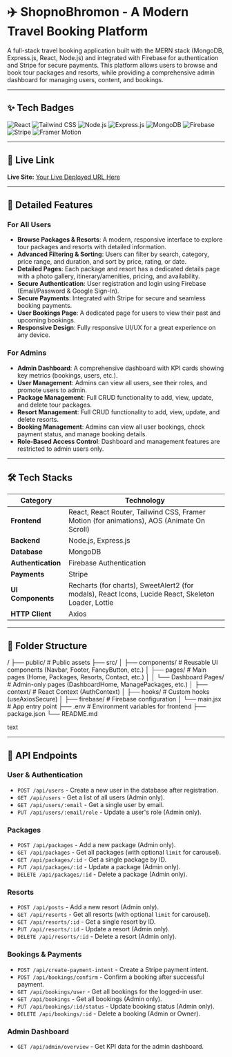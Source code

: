 # ✈️ ShopnoBhromon - A Modern Travel Booking Platform

A full-stack travel booking application built with the MERN stack (MongoDB, Express.js, React, Node.js) and integrated with Firebase for authentication and Stripe for secure payments. This platform allows users to browse and book tour packages and resorts, while providing a comprehensive admin dashboard for managing users, content, and bookings.

---

## ✨ Tech Badges

![React](https://img.shields.io/badge/React-20232A?style=for-the-badge&logo=react&logoColor=61DAFB)
![Tailwind CSS](https://img.shields.io/badge/Tailwind_CSS-38B2AC?style=for-the-badge&logo=tailwind-css&logoColor=white)
![Node.js](https://img.shields.io/badge/Node.js-339933?style=for-the-badge&logo=nodedotjs&logoColor=white)
![Express.js](https://img.shields.io/badge/Express.js-000000?style=for-the-badge&logo=express&logoColor=white)
![MongoDB](https://img.shields.io/badge/MongoDB-47A248?style=for-the-badge&logo=mongodb&logoColor=white)
![Firebase](https://img.shields.io/badge/Firebase-FFCA28?style=for-the-badge&logo=firebase&logoColor=black)
![Stripe](https://img.shields.io/badge/Stripe-626CD9?style=for-the-badge&logo=stripe&logoColor=white)
![Framer Motion](https://img.shields.io/badge/Framer_Motion-0055FF?style=for-the-badge&logo=framer&logoColor=white)

---

## 🔗 Live Link

**Live Site:** [Your Live Deployed URL Here](https://your-live-site-url.com)

---

## 🚀 Detailed Features

### For All Users
*   **Browse Packages & Resorts**: A modern, responsive interface to explore tour packages and resorts with detailed information.
*   **Advanced Filtering & Sorting**: Users can filter by search, category, price range, and duration, and sort by price, rating, or date.
*   **Detailed Pages**: Each package and resort has a dedicated details page with a photo gallery, itinerary/amenities, pricing, and availability.
*   **Secure Authentication**: User registration and login using Firebase (Email/Password & Google Sign-In).
*   **Secure Payments**: Integrated with Stripe for secure and seamless booking payments.
*   **User Bookings Page**: A dedicated page for users to view their past and upcoming bookings.
*   **Responsive Design**: Fully responsive UI/UX for a great experience on any device.

### For Admins
*   **Admin Dashboard**: A comprehensive dashboard with KPI cards showing key metrics (bookings, users, etc.).
*   **User Management**: Admins can view all users, see their roles, and promote users to admin.
*   **Package Management**: Full CRUD functionality to add, view, update, and delete tour packages.
*   **Resort Management**: Full CRUD functionality to add, view, update, and delete resorts.
*   **Booking Management**: Admins can view all user bookings, check payment status, and manage booking details.
*   **Role-Based Access Control**: Dashboard and management features are restricted to admin users only.

---

## 🛠 Tech Stacks

| Category          | Technology                                                                                                |
| ----------------- | --------------------------------------------------------------------------------------------------------- |
| **Frontend**      | React, React Router, Tailwind CSS, Framer Motion (for animations), AOS (Animate On Scroll)                  |
| **Backend**       | Node.js, Express.js                                                                                       |
| **Database**      | MongoDB                                                                                                   |
| **Authentication**| Firebase Authentication                                                                                   |
| **Payments**      | Stripe                                                                                                    |
| **UI Components** | Recharts (for charts), SweetAlert2 (for modals), React Icons, Lucide React, Skeleton Loader, Lottie        |
| **HTTP Client**   | Axios                                                                                                     |

---

## 📂 Folder Structure
/
├── public/ # Public assets
├── src/
│ ├── components/ # Reusable UI components (Navbar, Footer, FancyButton, etc.)
│ ├── pages/ # Main pages (Home, Packages, Resorts, Contact, etc.)
│ │ └── Dashboard Pages/ # Admin-only pages (DashboardHome, ManagePackages, etc.)
│ ├── context/ # React Context (AuthContext)
│ ├── hooks/ # Custom hooks (useAxiosSecure)
│ ├── firebase/ # Firebase configuration
│ └── main.jsx # App entry point
├── .env # Environment variables for frontend
├── package.json
└── README.md

text


---

## 🔌 API Endpoints

### User & Authentication
-   `POST /api/users` - Create a new user in the database after registration.
-   `GET /api/users` - Get a list of all users (Admin only).
-   `GET /api/users/:email` - Get a single user by email.
-   `PUT /api/users/:email/role` - Update a user's role (Admin only).

### Packages
-   `POST /api/packages` - Add a new package (Admin only).
-   `GET /api/packages` - Get all packages (with optional `limit` for carousel).
-   `GET /api/packages/:id` - Get a single package by ID.
-   `PUT /api/packages/:id` - Update a package (Admin only).
-   `DELETE /api/packages/:id` - Delete a package (Admin only).

### Resorts
-   `POST /api/posts` - Add a new resort (Admin only).
-   `GET /api/resorts` - Get all resorts (with optional `limit` for carousel).
-   `GET /api/resorts/:id` - Get a single resort by ID.
-   `PUT /api/resorts/:id` - Update a resort (Admin only).
-   `DELETE /api/resorts/:id` - Delete a resort (Admin only).

### Bookings & Payments
-   `POST /api/create-payment-intent` - Create a Stripe payment intent.
-   `POST /api/bookings/confirm` - Confirm a booking after successful payment.
-   `GET /api/bookings/user` - Get all bookings for the logged-in user.
-   `GET /api/bookings` - Get all bookings (Admin only).
-   `PUT /api/bookings/:id/status` - Update booking status (Admin only).
-   `DELETE /api/bookings/:id` - Delete a booking (Admin or Owner).

### Admin Dashboard
-   `GET /api/admin/overview` - Get KPI data for the admin dashboard.